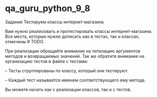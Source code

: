# qa_guru_python_9_8

Задание
Тестируем классы интернет-магазина



Вам нужно реализовать и протестировать классы интернет-магазина. Все места, которые нужно дописать как в тестах, так и классах, отмечены # TODO.



При реализации обращайте внимание на типизацию аргументов методов и возвращаемых значений. Так же обратите внимание на организацию тестов в файле с тестами:



– Тесты сгруппированы по классу, который они тестируют.

– Каждый тест называется именем соответствующего ему метода.



Вы можете начать как с реализации классов, так и с тестов.
